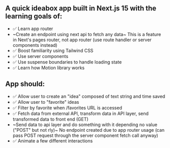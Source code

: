 ## A quick ideabox app built in Next.js 15 with the learning goals of:
- ✅ Learn app router
- ~Create an endpoint using next api to fetch any data~ This is a feature in Next's pages router, not app router (use route handler or server components instead)
- ✅ Boost familiarity using Tailwind CSS
- ✅ Use server components
- ✅ Use suspense boundaries to handle loading state
- ✅ Learn how Motion library works

## App should:
- ✅ Allow user to create an "idea" composed of text string and time saved
- ✅ Allow user to "favorite" ideas
- ✅ Filter by favorite when /favorites URL is accessed 
- ✅ Fetch data from external API, transform data in API layer, send transformed data to front end (GET)
- ~Send data to api layer and do something with it depending no value ("POST" but not rly)~ No endpoint created due to app router usage (can pass POST request through the server component fetch call anyway)
- ✅ Animate a few different interactions
